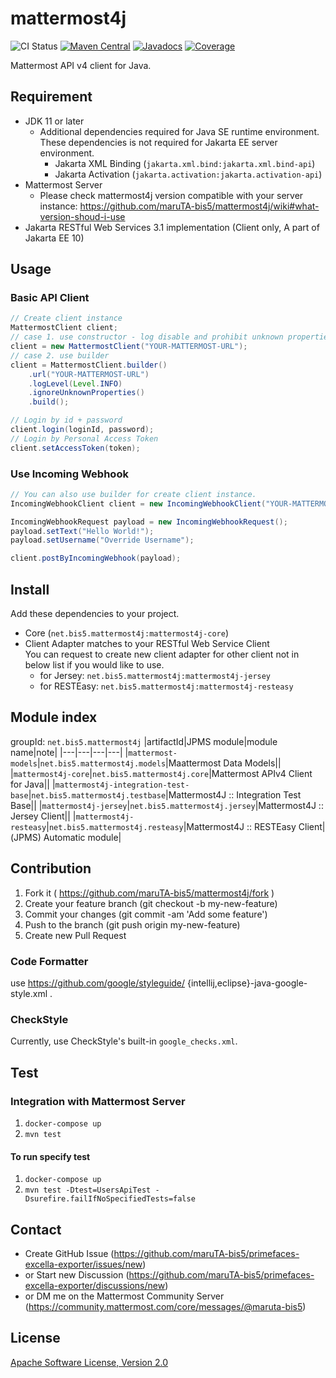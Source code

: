 mattermost4j
============

![CI Status](https://github.com/maruTA-bis5/mattermost4j/workflows/CI/badge.svg)
[![Maven Central](https://maven-badges.herokuapp.com/maven-central/net.bis5.mattermost4j/mattermost4j-core/badge.svg)](https://maven-badges.herokuapp.com/maven-central/net.bis5.mattermost4j/mattermost4j-core)
[![Javadocs](http://javadoc.io/badge/net.bis5.mattermost4j/mattermost4j-core.svg)](http://javadoc.io/doc/net.bis5.mattermost4j/mattermost4j-core)
[![Coverage](https://sonarcloud.io/api/project_badges/measure?project=net.bis5.mattermost4j%3Amattermost4j-parent&metric=coverage)](https://sonarcloud.io/dashboard?id=net.bis5.mattermost4j%3Amattermost4j-parent)

Mattermost API v4 client for Java.

## Requirement
- JDK 11 or later
	- Additional dependencies required for Java SE runtime environment. These dependencies is not required for Jakarta EE server environment.
		- Jakarta XML Binding (`jakarta.xml.bind:jakarta.xml.bind-api`)
		- Jakarta Activation (`jakarta.activation:jakarta.activation-api`)
- Mattermost Server
    - Please check mattermost4j version compatible with your server instance:
    https://github.com/maruTA-bis5/mattermost4j/wiki#what-version-shoud-i-use
- Jakarta RESTful Web Services 3.1 implementation (Client only, A part of Jakarta EE 10)

## Usage
### Basic API Client
```java
// Create client instance
MattermostClient client;
// case 1. use constructor - log disable and prohibit unknown properties
client = new MattermostClient("YOUR-MATTERMOST-URL");
// case 2. use builder
client = MattermostClient.builder()
    .url("YOUR-MATTERMOST-URL")
	.logLevel(Level.INFO)
	.ignoreUnknownProperties()
	.build();

// Login by id + password
client.login(loginId, password);
// Login by Personal Access Token
client.setAccessToken(token);
```

### Use Incoming Webhook
```java
// You can also use builder for create client instance.
IncomingWebhookClient client = new IncomingWebhookClient("YOUR-MATTERMOST-URL");

IncomingWebhookRequest payload = new IncomingWebhookRequest();
payload.setText("Hello World!");
payload.setUsername("Override Username");

client.postByIncomingWebhook(payload);
```

## Install
Add these dependencies to your project.
- Core (`net.bis5.mattermost4j:mattermost4j-core`)
- Client Adapter matches to your RESTful Web Service Client  
You can request to create new client adapter for other client not in below list if you would like to use.
	- for Jersey: `net.bis5.mattermost4j:mattermost4j-jersey`
	- for RESTEasy: `net.bis5.mattermost4j:mattermost4j-resteasy`

## Module index
groupId: `net.bis5.mattermost4j`
|artifactId|JPMS module|module name|note|
|---|---|---|---|
|`mattermost-models`|`net.bis5.mattermost4j.models`|Maattermost Data Models||
|`mattermost4j-core`|`net.bis5.mattermost4j.core`|Mattermost APIv4 Client for Java||
|`mattermost4j-integration-test-base`|`net.bis5.mattermost4j.testbase`|Mattermost4J :: Integration Test Base||
|`mattermost4j-jersey`|`net.bis5.mattermost4j.jersey`|Mattermost4J :: Jersey Client||
|`mattermost4j-resteasy`|`net.bis5.mattermost4j.resteasy`|Mattermost4J :: RESTEasy Client|(JPMS) Automatic module|

## Contribution
1. Fork it ( https://github.com/maruTA-bis5/mattermost4j/fork )
2. Create your feature branch (git checkout -b my-new-feature)
3. Commit your changes (git commit -am 'Add some feature')
4. Push to the branch (git push origin my-new-feature)
5. Create new Pull Request

### Code Formatter
use https://github.com/google/styleguide/ {intellij,eclipse}-java-google-style.xml .

### CheckStyle
Currently, use CheckStyle's built-in `google_checks.xml`.

## Test
### Integration with Mattermost Server
1. `docker-compose up`
2. `mvn test`

#### To run specify test
1. `docker-compose up`
2. `mvn test -Dtest=UsersApiTest -Dsurefire.failIfNoSpecifiedTests=false`

## Contact
- Create GitHub Issue (https://github.com/maruTA-bis5/primefaces-excella-exporter/issues/new)
- or Start new Discussion (https://github.com/maruTA-bis5/primefaces-excella-exporter/discussions/new)
- or DM me on the Mattermost Community Server (https://community.mattermost.com/core/messages/@maruta-bis5)

## License
[Apache Software License, Version 2.0](LICENSE.txt)
